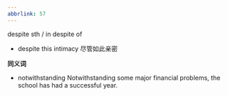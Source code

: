 ```yaml
---
abbrlink: 57
---
```


despite sth / in despite of
- despite this intimacy 尽管如此亲密

**同义词**
- notwithstanding 
	Notwithstanding some major financial problems, the school has had a successful year.